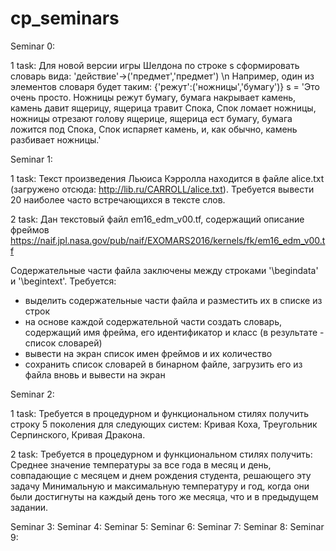 # cp_seminars

Seminar 0:

  1 task:
Для новой версии игры Шелдона по строке s сформировать словарь вида: 'действие'->('предмет','предмет') \n
Например, один из элементов словаря будет таким: {'режут':('ножницы','бумагу')}
s = 'Это очень просто. Ножницы режут бумагу, бумага накрывает камень, камень давит ящерицу, ящерица травит Спока, Спок ломает ножницы, ножницы отрезают голову ящерице, ящерица ест бумагу, бумага ложится под Спока, Спок испаряет камень, и, как обычно, камень разбивает ножницы.'


Seminar 1:

  1 task:
Текст произведения Льюиса Кэрролла находится в файле alice.txt (загружено отсюда: http://lib.ru/CARROLL/alice.txt). Требуется вывести 20 наиболее часто встречающихся в тексте слов.

  2 task:
Дан текстовый файл em16_edm_v00.tf, содержащий описание фреймов https://naif.jpl.nasa.gov/pub/naif/EXOMARS2016/kernels/fk/em16_edm_v00.tf

Содержательные части файла заключены между строками '\begindata' и '\begintext'.
Требуется:
 - выделить содержательные части файла и разместить их в списке из строк
 - на основе каждой содержательной части создать словарь, содержащий имя фрейма, его идентификатор и класс (в результате - список словарей)
 - вывести на экран список имен фреймов и их количество
 - сохранить список словарей в бинарном файле, загрузить его из файла вновь и вывести на экран


Seminar 2:

  1 task:
Требуется в процедурном и функциональном стилях получить строку 5 поколения для следующих систем: Кривая Коха, Треугольник Серпинского, Кривая Дракона.

  2 task:
 Требуется в процедурном и функциональном стилях получить:
Среднее значение температуры за все года в месяц и день, совпадающие с месяцем и днем рождения студента, решающего эту задачу
Минимальную и максимальную температуру и год, когда они были достигнуты на каждый день того же месяца, что и в предыдущем задании.


Seminar 3:
Seminar 4:
Seminar 5:
Seminar 6:
Seminar 7:
Seminar 8:
Seminar 9:
